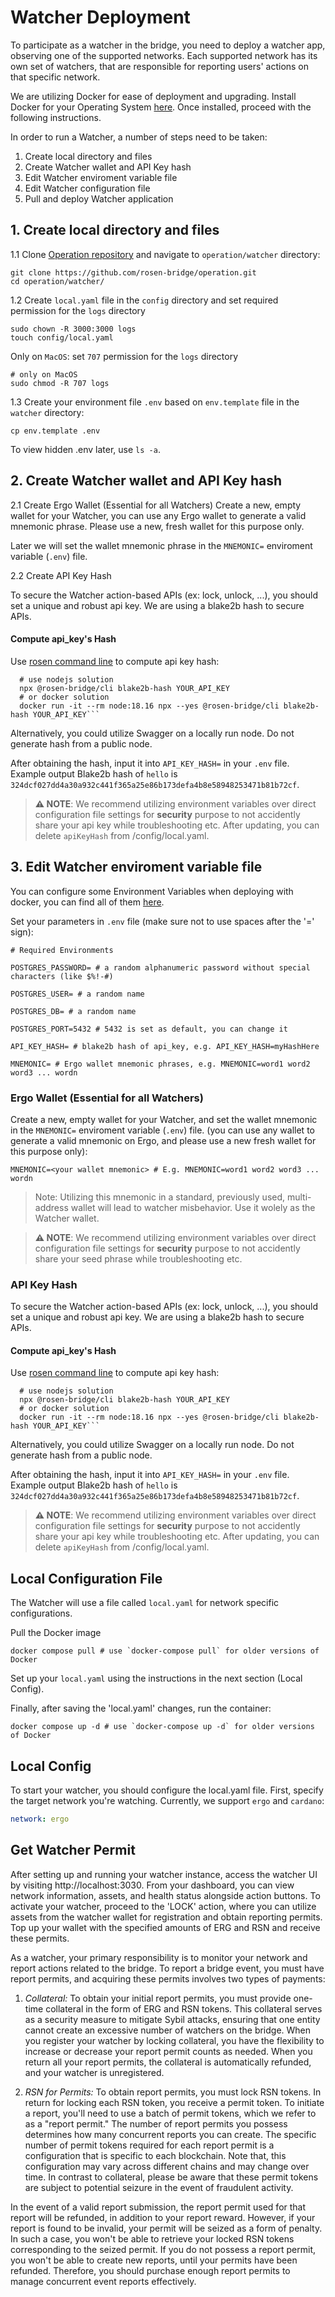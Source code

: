 # Watcher Deployment

To participate as a watcher in the bridge, you need to deploy a watcher app, observing one of the supported networks. Each supported network has its own set of watchers, that are responsible for reporting users' actions on that specific network.

We are utilizing Docker for ease of deployment and upgrading. Install Docker for your Operating System [here](https://www.docker.com/products/docker-desktop/). Once installed, proceed with the following instructions.

In order to run a Watcher, a number of steps need to be taken:
1. Create local directory and files
2. Create Watcher wallet and API Key hash
3. Edit Watcher enviroment variable file
4. Edit Watcher configuration file
5. Pull and deploy Watcher application


## 1. Create local directory and files

1.1 Clone [Operation repository](https://github.com/rosen-bridge/operation.git) and navigate to `operation/watcher` directory:

```shell
git clone https://github.com/rosen-bridge/operation.git
cd operation/watcher/
```

1.2 Create `local.yaml` file in the `config` directory and set required permission for the `logs` directory

```shell
sudo chown -R 3000:3000 logs
touch config/local.yaml
```

Only on `MacOS`: set `707` permission for the `logs` directory

```shell
# only on MacOS
sudo chmod -R 707 logs
```


1.3 Create your environment file `.env` based on `env.template` file in the `watcher` directory:

```shell
cp env.template .env
```

To view hidden .env later, use `ls -a`.



## 2. Create Watcher wallet and API Key hash

2.1 Create Ergo Wallet (Essential for all Watchers)
Create a new, empty wallet for your Watcher, you can use any Ergo wallet to generate a valid mnemonic phrase. Please use a new, fresh wallet for this purpose only.

Later we will set the wallet mnemonic phrase in the `MNEMONIC=` enviroment variable (`.env`) file.


2.2 Create API Key Hash

To secure the Watcher action-based APIs (ex: lock, unlock, ...), you should set a unique and robust api key. We are using a blake2b hash to secure APIs.


#### Compute api_key's Hash

Use [rosen command line](https://github.com/rosen-bridge/utils/tree/dev/packages/cli) to compute api key hash:

```shell
  # use nodejs solution
  npx @rosen-bridge/cli blake2b-hash YOUR_API_KEY
  # or docker solution
  docker run -it --rm node:18.16 npx --yes @rosen-bridge/cli blake2b-hash YOUR_API_KEY```
```

Alternatively, you could utilize Swagger on a locally run node. Do not generate hash from a public node.




After obtaining the hash, input it into `API_KEY_HASH=` in your `.env` file. Example output Blake2b hash of `hello` is `324dcf027dd4a30a932c441f365a25e86b173defa4b8e58948253471b81b72cf`.

> **⚠️ NOTE**: We recommend utilizing environment variables over direct configuration file settings for **security** purpose to not accidently share your api key while troubleshooting etc. After updating, you can delete `apiKeyHash` from /config/local.yaml.


## 3. Edit Watcher enviroment variable file

You can configure some Environment Variables when deploying with docker, you can find all of them [here](./env-references.md).

Set your parameters in `.env` file (make sure not to use spaces after the '=' sign):

```shell
# Required Environments

POSTGRES_PASSWORD= # a random alphanumeric password without special characters (like $%!-#)

POSTGRES_USER= # a random name

POSTGRES_DB= # a random name

POSTGRES_PORT=5432 # 5432 is set as default, you can change it

API_KEY_HASH= # blake2b hash of api_key, e.g. API_KEY_HASH=myHashHere

MNEMONIC= # Ergo wallet mnemonic phrases, e.g. MNEMONIC=word1 word2 word3 ... wordn
```

### Ergo Wallet (Essential for all Watchers)

Create a new, empty wallet for your Watcher, and set the wallet mnemonic in the `MNEMONIC=` enviroment variable (`.env`) file. (you can use any wallet to generate a valid mnemonic on Ergo, and please use a new fresh wallet for this purpose only):

```shell
MNEMONIC=<your wallet mnemonic> # E.g. MNEMONIC=word1 word2 word3 ... wordn
```

> Note: Utilizing this mnemonic in a standard, previously used, multi-address wallet will lead to watcher misbehavior. Use it wolely as the Watcher wallet.

> **⚠️ NOTE**: We recommend utilizing environment variables over direct configuration file settings for **security** purpose to not accidently share your seed phrase while troubleshooting etc.


### API Key Hash

To secure the Watcher action-based APIs (ex: lock, unlock, ...), you should set a unique and robust api key. We are using a blake2b hash to secure APIs.


#### Compute api_key's Hash

Use [rosen command line](https://github.com/rosen-bridge/utils/tree/dev/packages/cli) to compute api key hash:

```shell
  # use nodejs solution
  npx @rosen-bridge/cli blake2b-hash YOUR_API_KEY
  # or docker solution
  docker run -it --rm node:18.16 npx --yes @rosen-bridge/cli blake2b-hash YOUR_API_KEY```
```

Alternatively, you could utilize Swagger on a locally run node. Do not generate hash from a public node.




After obtaining the hash, input it into `API_KEY_HASH=` in your `.env` file. Example output Blake2b hash of `hello` is `324dcf027dd4a30a932c441f365a25e86b173defa4b8e58948253471b81b72cf`.

> **⚠️ NOTE**: We recommend utilizing environment variables over direct configuration file settings for **security** purpose to not accidently share your api key while troubleshooting etc. After updating, you can delete `apiKeyHash` from /config/local.yaml.


## Local Configuration File

The Watcher will use a file called `local.yaml` for network specific configurations. 







Pull the Docker image

```shell
docker compose pull # use `docker-compose pull` for older versions of Docker
```

Set up your `local.yaml` using the instructions in the next section (Local Config).



Finally, after saving the 'local.yaml' changes, run the container:

```shell
docker compose up -d # use `docker-compose up -d` for older versions of Docker
```

## Local Config

To start your watcher, you should configure the local.yaml file. First, specify the target network you're watching. Currently, we support `ergo` and `cardano`:

```yaml
network: ergo
```


## Get Watcher Permit

After setting up and running your watcher instance, access the watcher UI by visiting http://localhost:3030. From your dashboard, you can view network information, assets, and health status alongside action buttons. To activate your watcher, proceed to the 'LOCK' action, where you can utilize assets from the watcher wallet for registration and obtain reporting permits. Top up your wallet with the specified amounts of ERG and RSN and receive these permits.

As a watcher, your primary responsibility is to monitor your network and report actions related to the bridge. To report a bridge event, you must have report permits, and acquiring these permits involves two types of payments:

1. _Collateral:_ To obtain your initial report permits, you must provide one-time collateral in the form of ERG and RSN tokens. This collateral serves as a security measure to mitigate Sybil attacks, ensuring that one entity cannot create an excessive number of watchers on the bridge. When you register your watcher by locking collateral, you have the flexibility to increase or decrease your report permit counts as needed. When you return all your report permits, the collateral is automatically refunded, and your watcher is unregistered.

2. _RSN for Permits:_ To obtain report permits, you must lock RSN tokens. In return for locking each RSN token, you receive a permit token. To initiate a report, you'll need to use a batch of permit tokens, which we refer to as a "report permit." The number of report permits you possess determines how many concurrent reports you can create. The specific number of permit tokens required for each report permit is a configuration that is specific to each blockchain. Note that, this configuration may vary across different chains and may change over time. In contrast to collateral, please be aware that these permit tokens are subject to potential seizure in the event of fraudulent activity.

In the event of a valid report submission, the report permit used for that report will be refunded, in addition to your report reward. However, if your report is found to be invalid, your permit will be seized as a form of penalty. In such a case, you won't be able to retrieve your locked RSN tokens corresponding to the seized permit. If you do not possess a report permit, you won't be able to create new reports, until your permits have been refunded. Therefore, you should purchase enough report permits to manage concurrent event reports effectively.
